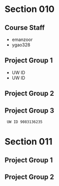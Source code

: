 # Section 010

## Course Staff

   * emanzoor
   * ygao328

## Project Group 1

   * UW ID
   * UW ID

## Project Group 2

## Project Group 3
     UW ID 9083136235

# Section 011

## Project Group 1

## Project Group 2

